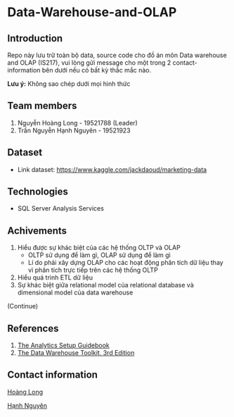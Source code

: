 # Data-Warehouse-and-OLAP
## Introduction
Repo này lưu trữ toàn bộ data, source code cho đồ án môn Data warehouse and OLAP (IS217), vui lòng gửi message cho một trong 2 contact-information bên dưới nếu có bất kỳ thắc mắc nào.

**Lưu ý:** Không sao chép dưới mọi hình thức

## Team members
1. Nguyễn Hoàng Long - 19521788 (Leader)
2. Trần Nguyễn Hạnh Nguyên - 19521923

## Dataset
+ Link dataset: https://www.kaggle.com/jackdaoud/marketing-data
  
## Technologies
+ SQL Server Analysis Services

## Achivements
1. Hiểu được sự khác biệt của các hệ thống OLTP và OLAP 
    + OLTP sử dụng để làm gì, OLAP sử dụng để làm gì
    + Lí do phải xây dựng OLAP cho các hoạt động phân tích dữ liệu thay vì phân tích  trực tiếp trên các hệ thống OLTP 
2. Hiểu quá trình ETL dữ liệu
3. Sự khác biệt giữa relational model của relational database và dimensional model của data warehouse 

(Continue)

## References
1. [The Analytics Setup Guidebook](https://www.holistics.io/books/setup-analytics/a-modern-analytics-stack/)
2. [The Data Warehouse Toolkit, 3rd Edition](https://www.kimballgroup.com/data-warehouse-business-intelligence-resources/books/data-warehouse-dw-toolkit/)

## Contact information
[Hoàng Long](https://www.facebook.com/nghoanglong.17dec/)

[Hạnh Nguyên](https://www.facebook.com/tnhn1110)

